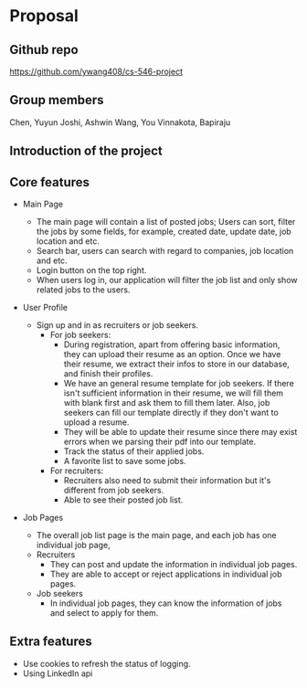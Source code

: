 # Proposal

## Github repo

https://github.com/ywang408/cs-546-project

## Group members

Chen, Yuyun
Joshi, Ashwin
Wang, You
Vinnakota, Bapiraju

## Introduction of the project

## Core features

- Main Page
  - The main page will contain a list of posted jobs; Users can sort, filter the jobs by some fields, for example, created date, update date, job location and etc.
  - Search bar, users can search with regard to companies, job location and etc.
  - Login button on the top right.
  - When users log in, our application will filter the job list and only show related jobs to the users.

- User Profile
  - Sign up and in as recruiters or job seekers.
    - For job seekers: 
      - During registration, apart from offering basic information, they can upload their resume as an option. Once we have their resume, we extract their infos to store in our database, and finish their profiles.
      - We have an general resume template for job seekers. If there isn't sufficient information in their resume, we will fill them with blank first and ask them to fill them later. Also, job seekers can fill our template directly if they don't want to upload a resume.
      - They will be able to update their resume since there may exist errors when we parsing their pdf into our template.
      - Track the status of their applied jobs.
      - A favorite list to save some jobs.
    - For recruiters:
      - Recruiters also need to submit their information but it's different from job seekers.
      - Able to see their posted job list.

- Job Pages
  - The overall job list page is the main page, and each job has one individual job page,
  - Recruiters
    - They can post and update the information in individual job pages.
    - They are able to accept or reject applications in individual job pages.
  - Job seekers
    - In individual job pages, they can know the information of jobs and select to apply for them.

## Extra features

- Use cookies to refresh the status of logging.
- Using LinkedIn api
